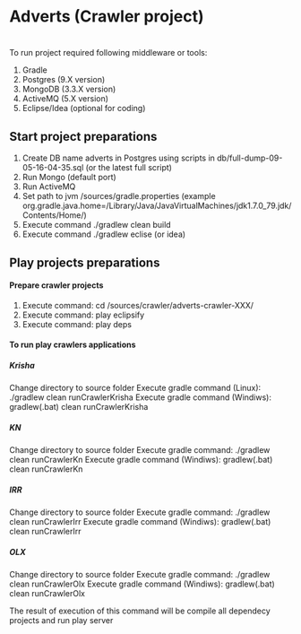 # Adverts (Crawler project)
# 
To run project required following middleware or tools:

1. Gradle
2. Postgres (9.X version)
3. MongoDB (3.3.X version)
4. ActiveMQ (5.X version)
5. Eclipse/Idea (optional for coding)

## Start project preparations

1. Create DB name adverts in Postgres using scripts in db/full-dump-09-05-16-04-35.sql (or the latest full script)
2. Run Mongo (default port)
3. Run ActiveMQ
4. Set path to jvm /sources/gradle.properties (example org.gradle.java.home=/Library/Java/JavaVirtualMachines/jdk1.7.0_79.jdk/Contents/Home/)
4. Execute command ./gradlew clean build
5. Execute command ./gradlew eclise (or idea)

## Play projects preparations

#### Prepare crawler projects
1. Execute command: cd /sources/crawler/adverts-crawler-XXX/
2. Execute command: play eclipsify
3. Execute command: play deps

#### To run play crawlers applications
##### Krisha
Change directory to source folder
Execute gradle command (Linux): ./gradlew clean runCrawlerKrisha
Execute gradle command (Windiws): gradlew(.bat) clean runCrawlerKrisha
##### KN
Change directory to source folder
Execute gradle command: ./gradlew clean runCrawlerKn
Execute gradle command (Windiws): gradlew(.bat) clean runCrawlerKn
##### IRR
Change directory to source folder
Execute gradle command: ./gradlew clean runCrawlerIrr
Execute gradle command (Windiws): gradlew(.bat) clean runCrawlerIrr
##### OLX
Change directory to source folder
Execute gradle command: ./gradlew clean runCrawlerOlx
Execute gradle command (Windiws): gradlew(.bat) clean runCrawlerOlx

The result of execution of this command will be compile all dependecy projects and run play server
